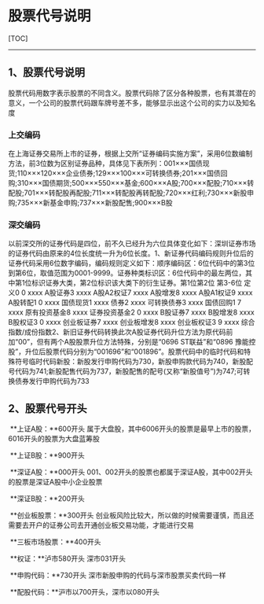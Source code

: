 # 股票代号说明

[TOC]

------

## 1、股票代号说明

​	股票代码用数字表示股票的不同含义。股票代码除了区分各种股票，也有其潜在的意义，一个公司的股票代码跟车牌号差不多，能够显示出这个公司的实力以及知名度

### 	**上交编码**

​	在上海证券交易所上市的证券，根据上交所“证券编码实施方案”，采用6位数编制方法，前3位数为区别证券品种，具体见下表所列：001×××国债现货;110×××120×××企业债券;129×××100×××可转换债券;201×××国债回购;310×××国债期货;500×××550×××基金;600×××A股;700×××配股;710×××转配股;701×××转配股再配股;711×××转配股再转配股;720×××红利;730×××新股申购;735×××新基金申购;737×××新股配售;900×××B股

### 	**深交编码**

​	以前深交所的证券代码是四位，前不久已经升为六位具体变化如下：深圳证券市场的证券代码由原来的4位长度统一升为6位长度。1、新证券代码编码规则升位后的证券代码采用6位数字编码，编码规则定义如下：顺序编码区：6位代码中的第3位到第6位，取值范围为0001-9999。证券种类标识区：6位代码中的最左两位，其中第1位标识证券大类，第2位标识该大类下的衍生证券。第1位第2位 第3-6位 定义0 0 xxxx A股证券3 xxxx A股A2权证7 xxxx A股增发8 xxxx A股A1权证9 xxxx A股转配1 0 xxxx 国债现货1 xxxx 债券2 xxxx 可转换债券3 xxxx 国债回购1 7 xxxx 原有投资基金8 xxxx 证券投资基金2 0 xxxx B股证券7 xxxx B股增发8 xxxx B股权证3 0 xxxx 创业板证券7 xxxx 创业板增发8 xxxx 创业板权证3 9 xxxx 综合指数/成份指数2、新旧证券代码转换此次A股证券代码升位方法为原代码前加“00”，但有两个A股股票升位方法特殊，分别是“0696 ST联益”和“0896 豫能控股”，升位后股票代码分别为“001696”和“001896”。股票代码中的临时代码和特殊符号临时代码新股：新股发行申购代码为730，新股申购款代码为740，新股配号代码为741;新股配售代码为737，新股配售的配号(又称“新股值号”)为747;可转换债券发行申购代码为733

## 2、股票代号开头

​	**上证A股：**600开头 属于大盘股，其中6006开头的股票是最早上市的股票，6016开头的股票为大盘蓝筹股

​	**上证B股：**900开头

​	**深证A股：**000开头 001、002开头的股票也都属于深证A股，其中002开头的股票是深证A股中小企业股票

​	**深证B股：**200开头

​	**创业板股票：**300开头 创业板风险比较大，所以做的时候需要谨慎，而且还需要去开户的证券公司去开通创业板交易功能，才能进行交易

​	**三板市场股票：**400开头

​	**权证：**泸市580开头 深市031开头

​	**申购代码：**730开头 深市新股申购的代码与深市股票买卖代码一样

​	**配股代码：**沪市以700开头，深市以080开头



​	

